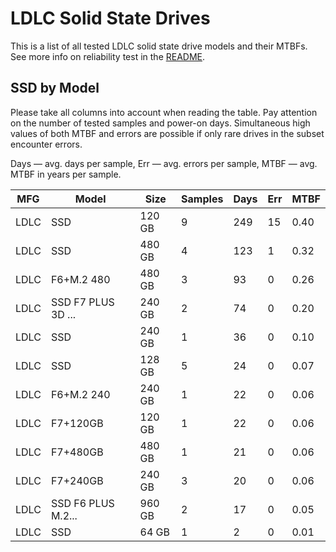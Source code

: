 LDLC Solid State Drives
=======================

This is a list of all tested LDLC solid state drive models and their MTBFs. See
more info on reliability test in the [README](https://github.com/linuxhw/SMART).

SSD by Model
------------

Please take all columns into account when reading the table. Pay attention on the
number of tested samples and power-on days. Simultaneous high values of both MTBF
and errors are possible if only rare drives in the subset encounter errors.

Days — avg. days per sample,
Err  — avg. errors per sample,
MTBF — avg. MTBF in years per sample.

| MFG       | Model              | Size   | Samples | Days  | Err   | MTBF   |
|-----------|--------------------|--------|---------|-------|-------|--------|
| LDLC      | SSD                | 120 GB | 9       | 249   | 15    | 0.40   |
| LDLC      | SSD                | 480 GB | 4       | 123   | 1     | 0.32   |
| LDLC      | F6+M.2 480         | 480 GB | 3       | 93    | 0     | 0.26   |
| LDLC      | SSD F7 PLUS 3D ... | 240 GB | 2       | 74    | 0     | 0.20   |
| LDLC      | SSD                | 240 GB | 1       | 36    | 0     | 0.10   |
| LDLC      | SSD                | 128 GB | 5       | 24    | 0     | 0.07   |
| LDLC      | F6+M.2 240         | 240 GB | 1       | 22    | 0     | 0.06   |
| LDLC      | F7+120GB           | 120 GB | 1       | 22    | 0     | 0.06   |
| LDLC      | F7+480GB           | 480 GB | 1       | 21    | 0     | 0.06   |
| LDLC      | F7+240GB           | 240 GB | 3       | 20    | 0     | 0.06   |
| LDLC      | SSD F6 PLUS M.2... | 960 GB | 2       | 17    | 0     | 0.05   |
| LDLC      | SSD                | 64 GB  | 1       | 2     | 0     | 0.01   |
